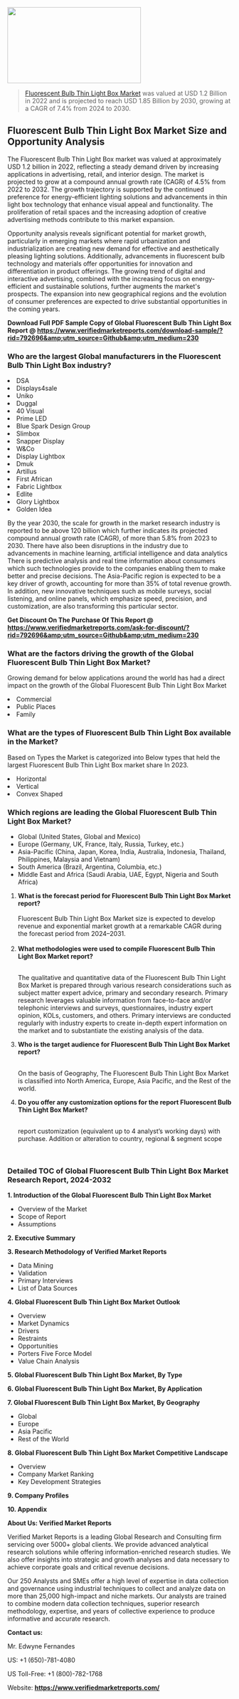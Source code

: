 <img src="https://ffe5etoiles.com/wp-content/uploads/2024/12/MST1-300x171.png" alt="" width="300" height="171" class="alignnone size-medium wp-image-20088" /><blockquote><p><p><a href="https://www.verifiedmarketreports.com/download-sample/?rid=792696&utm_source=Github&utm_medium=230" target="_blank">Fluorescent Bulb Thin Light Box Market</a> was valued at USD 1.2 Billion in 2022 and is projected to reach USD 1.85 Billion by 2030, growing at a CAGR of 7.4% from 2024 to 2030.</p></blockquote><p><h2>Fluorescent Bulb Thin Light Box Market Size and Opportunity Analysis</h2><p>The Fluorescent Bulb Thin Light Box market was valued at approximately USD 1.2 billion in 2022, reflecting a steady demand driven by increasing applications in advertising, retail, and interior design. The market is projected to grow at a compound annual growth rate (CAGR) of 4.5% from 2022 to 2032. The growth trajectory is supported by the continued preference for energy-efficient lighting solutions and advancements in thin light box technology that enhance visual appeal and functionality. The proliferation of retail spaces and the increasing adoption of creative advertising methods contribute to this market expansion.</p><p>Opportunity analysis reveals significant potential for market growth, particularly in emerging markets where rapid urbanization and industrialization are creating new demand for effective and aesthetically pleasing lighting solutions. Additionally, advancements in fluorescent bulb technology and materials offer opportunities for innovation and differentiation in product offerings. The growing trend of digital and interactive advertising, combined with the increasing focus on energy-efficient and sustainable solutions, further augments the market's prospects. The expansion into new geographical regions and the evolution of consumer preferences are expected to drive substantial opportunities in the coming years.</p></p><p class=""><strong>Download Full PDF Sample Copy of Global Fluorescent Bulb Thin Light Box Report @ <a href="https://www.verifiedmarketreports.com/download-sample/?rid=792696&amp;utm_source=Github&amp;utm_medium=230" target="_blank">https://www.verifiedmarketreports.com/download-sample/?rid=792696&amp;utm_source=Github&amp;utm_medium=230</a></strong></p><h3 id="" class="">Who are the largest Global manufacturers in the Fluorescent Bulb Thin Light Box industry?</h3><p><li>DSA</li><li> Displays4sale</li><li> Uniko</li><li> Duggal</li><li> 40 Visual</li><li> Prime LED</li><li> Blue Spark Design Group</li><li> Slimbox</li><li> Snapper Display</li><li> W&Co</li><li> Display Lightbox</li><li> Dmuk</li><li> Artillus</li><li> First African</li><li> Fabric Lightbox</li><li> Edlite</li><li> Glory Lightbox</li><li> Golden Idea</li></p><div class=""><div class="" dir="" data-message-author-role="" data-message-id="" data-message-model-slug=""><div class=""><div class=""><div class=""><div class="" dir="" data-message-author-role="" data-message-id="" data-message-model-slug=""><div class=""><div class=""><p>By the year 2030, the scale for growth in the market research industry is reported to be above 120 billion which further indicates its projected compound annual growth rate (CAGR), of more than 5.8% from 2023 to 2030. There have also been disruptions in the industry due to advancements in machine learning, artificial intelligence and data analytics There is predictive analysis and real time information about consumers which such technologies provide to the companies enabling them to make better and precise decisions. The Asia-Pacific region is expected to be a key driver of growth, accounting for more than 35% of total revenue growth. In addition, new innovative techniques such as mobile surveys, social listening, and online panels, which emphasize speed, precision, and customization, are also transforming this particular sector.</p><p><strong>Get Discount On The Purchase Of This Report @&nbsp; <a href="https://www.verifiedmarketreports.com/ask-for-discount/?rid=792696&amp;utm_source=Github&amp;utm_medium=230" target="_blank">https://www.verifiedmarketreports.com/ask-for-discount/?rid=792696&amp;utm_source=Github&amp;utm_medium=230</a></strong></p></div></div></div></div></div></div></div></div><h3 id="" class="">What are the factors driving the growth of the Global Fluorescent Bulb Thin Light Box Market?</h3><p id="" class="">Growing demand for below applications around the world has had a direct impact on the growth of the Global Fluorescent Bulb Thin Light Box Market</p><p id="" class=""><li>Commercial</li><li> Public Places</li><li> Family</li></p><h3 id="" class="">What are the types of Fluorescent Bulb Thin Light Box available in the Market?</h3><p id="" class="">Based on Types the Market is categorized into Below types that held the largest Fluorescent Bulb Thin Light Box market share In 2023.</p><p id="" class=""><li>Horizontal</li><li> Vertical</li><li> Convex Shaped</li></p><h3 id="" class="">Which regions are leading the Global Fluorescent Bulb Thin Light Box Market?</h3><ul><li>Global (United States, Global and Mexico)</li><li>Europe (Germany, UK, France, Italy, Russia, Turkey, etc.)</li><li>Asia-Pacific (China, Japan, Korea, India, Australia, Indonesia, Thailand, Philippines, Malaysia and Vietnam)</li><li>South America (Brazil, Argentina, Columbia, etc.)</li><li>Middle East and Africa (Saudi Arabia, UAE, Egypt, Nigeria and South Africa)</li></ul><p><ol><li><strong>What is the forecast period for Fluorescent Bulb Thin Light Box Market report?<br /></strong><br /><span data-sheets-root="1" data-sheets-value="{&quot;1&quot;:2,&quot;2&quot;:&quot;XXXX size is expected to develop revenue and exponential market growth at a remarkable CAGR during the forecast period from 2024&ndash;2030.&quot;}" data-sheets-userformat="{&quot;2&quot;:12674,&quot;4&quot;:{&quot;1&quot;:2,&quot;2&quot;:16776960},&quot;10&quot;:2,&quot;11&quot;:0,&quot;15&quot;:&quot;Arial&quot;,&quot;16&quot;:12}">Fluorescent Bulb Thin Light Box Market size is expected to develop revenue and exponential market growth at a remarkable CAGR during the forecast period from 2024&ndash;2031.</span><br /><br /></li><li><strong>What methodologies were used to compile Fluorescent Bulb Thin Light Box Market report?<br /><br /></strong><p>The qualitative and quantitative data of the&nbsp;Fluorescent Bulb Thin Light Box Market is prepared through various research considerations such as subject matter expert advice, primary and secondary research. Primary research leverages valuable information from face-to-face and/or telephonic interviews and surveys, questionnaires, industry expert opinion, KOLs, customers, and others. Primary interviews are conducted regularly with industry experts to create in-depth expert information on the market and to substantiate the existing analysis of the data.&nbsp;</p></li><li><strong>Who is the target audience for Fluorescent Bulb Thin Light Box Market report?<br /><br /></strong><p>On the basis of Geography, The&nbsp;Fluorescent Bulb Thin Light Box Market is classified into North America, Europe, Asia Pacific, and the Rest of the world.</p></li><li><strong>Do you offer any customization options for the report Fluorescent Bulb Thin Light Box Market?<br /><br /></strong><p>report customization (equivalent up to 4 analyst&rsquo;s working days) with purchase. Addition or alteration to country, regional &amp; segment scope</p><p>&nbsp;</p></li></ol></p><h3 id="" class="">Detailed TOC of Global Fluorescent Bulb Thin Light Box Market Research Report, 2024-2032</h3><p id="" class=""><strong>1. Introduction of the Global Fluorescent Bulb Thin Light Box Market</strong></p><ul><li>Overview of the Market</li><li>Scope of Report</li><li>Assumptions</li></ul><p id="" class=""><strong>2. Executive Summary</strong></p><p id="" class=""><strong>3. Research Methodology of&nbsp;Verified Market Reports</strong></p><ul><li>Data Mining</li><li>Validation</li><li>Primary Interviews</li><li>List of Data Sources</li></ul><p id="" class=""><strong>4. Global Fluorescent Bulb Thin Light Box Market Outlook</strong></p><ul><li>Overview</li><li>Market Dynamics</li><li>Drivers</li><li>Restraints</li><li>Opportunities</li><li>Porters Five Force Model</li><li>Value Chain Analysis</li></ul><p id="" class=""><strong>5. Global Fluorescent Bulb Thin Light Box Market, By&nbsp;Type</strong></p><p id="" class=""><strong>6. Global Fluorescent Bulb Thin Light Box Market, By Application</strong></p><p id="" class=""><strong>7. Global Fluorescent Bulb Thin Light Box Market, By Geography</strong></p><ul><li>Global</li><li>Europe</li><li>Asia Pacific</li><li>Rest of the World</li></ul><p id="" class=""><strong>8. Global Fluorescent Bulb Thin Light Box Market Competitive Landscape</strong></p><ul><li>Overview</li><li>Company Market Ranking</li><li>Key Development Strategies</li></ul><p id="" class=""><strong>9. Company Profiles</strong></p><p id="" class=""><strong>10. Appendix</strong></p><p id="" class=""><strong>About Us: Verified Market Reports</strong></p><p id="" class="">Verified Market Reports is a leading Global Research and Consulting firm servicing over 5000+ global clients. We provide advanced analytical research solutions while offering information-enriched research studies. We also offer insights into strategic and growth analyses and data necessary to achieve corporate goals and critical revenue decisions.</p><p id="" class="">Our 250 Analysts and SMEs offer a high level of expertise in data collection and governance using industrial techniques to collect and analyze data on more than 25,000 high-impact and niche markets. Our analysts are trained to combine modern data collection techniques, superior research methodology, expertise, and years of collective experience to produce informative and accurate research.</p><p id="" class=""><strong>Contact us:</strong></p><p id="" class="">Mr. Edwyne Fernandes</p><p id="" class="">US: +1 (650)-781-4080</p><p id="" class="">US Toll-Free: +1 (800)-782-1768</p><p id="" class="">Website: <a target="" data-test-app-aware-link=""><strong>https://www.verifiedmarketreports.com/</strong></a></p>
